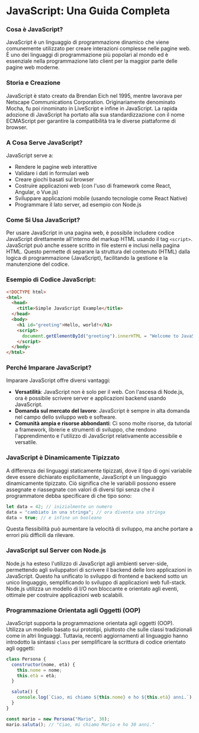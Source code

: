 # JavaScript: Una Guida Completa

### Cosa è JavaScript?

JavaScript è un linguaggio di programmazione dinamico che viene comunemente utilizzato per creare interazioni complesse nelle pagine web. È uno dei linguaggi di programmazione più popolari al mondo ed è essenziale nella programmazione lato client per la maggior parte delle pagine web moderne.

### Storia e Creazione

JavaScript è stato creato da Brendan Eich nel 1995, mentre lavorava per Netscape Communications Corporation. Originariamente denominato Mocha, fu poi rinominato in LiveScript e infine in JavaScript. La rapida adozione di JavaScript ha portato alla sua standardizzazione con il nome ECMAScript per garantire la compatibilità tra le diverse piattaforme di browser.

### A Cosa Serve JavaScript?

JavaScript serve a:

- Rendere le pagine web interattive
- Validare i dati in formulari web
- Creare giochi basati sul browser
- Costruire applicazioni web (con l'uso di framework come React, Angular, o Vue.js)
- Sviluppare applicazioni mobile (usando tecnologie come React Native)
- Programmare il lato server, ad esempio con Node.js

### Come Si Usa JavaScript?

Per usare JavaScript in una pagina web, è possibile includere codice JavaScript direttamente all'interno del markup HTML usando il tag `<script>`. JavaScript può anche essere scritto in file esterni e inclusi nella pagina HTML. Questo permette di separare la struttura del contenuto (HTML) dalla logica di programmazione (JavaScript), facilitando la gestione e la manutenzione del codice.

### Esempio di Codice JavaScript:

```html
<!DOCTYPE html>
<html>
  <head>
    <title>Simple JavaScript Example</title>
  </head>
  <body>
    <h1 id="greeting">Hello, world!</h1>
    <script>
      document.getElementById("greeting").innerHTML = "Welcome to JavaScript!";
    </script>
  </body>
</html>
```

### Perché Imparare JavaScript?

Imparare JavaScript offre diversi vantaggi:

- **Versatilità**: JavaScript non è solo per il web. Con l'ascesa di Node.js, ora è possibile scrivere server e applicazioni backend usando JavaScript.
- **Domanda sul mercato del lavoro**: JavaScript è sempre in alta domanda nel campo dello sviluppo web e software.
- **Comunità ampia e risorse abbondanti**: Ci sono molte risorse, da tutorial a framework, librerie e strumenti di sviluppo, che rendono l'apprendimento e l'utilizzo di JavaScript relativamente accessibile e versatile.

### JavaScript è Dinamicamente Tipizzato

A differenza dei linguaggi staticamente tipizzati, dove il tipo di ogni variabile deve essere dichiarato esplicitamente, JavaScript è un linguaggio dinamicamente tipizzato. Ciò significa che le variabili possono essere assegnate e riassegnate con valori di diversi tipi senza che il programmatore debba specificare di che tipo sono:

```javascript
let data = 42; // inizialmente un numero
data = "cambiato in una stringa"; // ora diventa una stringa
data = true; // e infine un booleano
```

Questa flessibilità può aumentare la velocità di sviluppo, ma anche portare a errori più difficili da rilevare.

### JavaScript sul Server con Node.js

Node.js ha esteso l'utilizzo di JavaScript agli ambienti server-side, permettendo agli sviluppatori di scrivere il backend delle loro applicazioni in JavaScript. Questo ha unificato lo sviluppo di frontend e backend sotto un unico linguaggio, semplificando lo sviluppo di applicazioni web full-stack. Node.js utilizza un modello di I/O non bloccante e orientato agli eventi, ottimale per costruire applicazioni web scalabili.

### Programmazione Orientata agli Oggetti (OOP)

JavaScript supporta la programmazione orientata agli oggetti (OOP). Utilizza un modello basato sui prototipi, piuttosto che sulle classi tradizionali come in altri linguaggi. Tuttavia, recenti aggiornamenti al linguaggio hanno introdotto la sintassi `class` per semplificare la scrittura di codice orientato agli oggetti:

```javascript
class Persona {
  constructor(nome, età) {
    this.nome = nome;
    this.età = età;
  }

  saluta() {
    console.log(`Ciao, mi chiamo ${this.nome} e ho ${this.età} anni.`);
  }
}

const mario = new Persona("Mario", 30);
mario.saluta(); // "Ciao, mi chiamo Mario e ho 30 anni."
```

